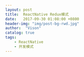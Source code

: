```yaml
---
layout: post
title:  ReactNative Redux模式
date:   2017-09-30 01:08:00 +0800
header-img: "img/post-bg-rwd.jpg"
author:  "Vison"
catalog: true
tags:
    - ReactNative
    - 开发模式
---
```



